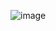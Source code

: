 ![image](https://github.com/jingom368/Team_Project_Spring/assets/67932739/ac6496b7-6364-46ef-8376-640b0ce4599a)
